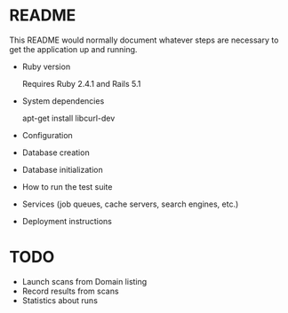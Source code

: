# README

This README would normally document whatever steps are necessary to get the
application up and running.



* Ruby version

    Requires Ruby 2.4.1 and Rails 5.1

* System dependencies

   apt-get install libcurl-dev   

* Configuration

* Database creation

* Database initialization

* How to run the test suite

* Services (job queues, cache servers, search engines, etc.)

* Deployment instructions

# TODO
* Launch scans from Domain listing
* Record results from scans
* Statistics about runs
